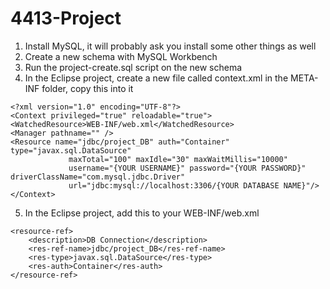 # 4413-Project

1. Install MySQL, it will probably ask you install some other things as well 
2. Create a new schema with MySQL Workbench
3. Run the project-create.sql script on the new schema
4. In the Eclipse project, create a new file called context.xml in the META-INF folder, copy this into it
```
<?xml version="1.0" encoding="UTF-8"?>
<Context privileged="true" reloadable="true">
<WatchedResource>WEB-INF/web.xml</WatchedResource>
<Manager pathname="" />
<Resource name="jdbc/project_DB" auth="Container" type="javax.sql.DataSource"
             maxTotal="100" maxIdle="30" maxWaitMillis="10000"
             username="{YOUR USERNAME}" password="{YOUR PASSWORD}" driverClassName="com.mysql.jdbc.Driver"
             url="jdbc:mysql://localhost:3306/{YOUR DATABASE NAME}"/>
</Context>
```
5. In the Eclipse project, add this to your WEB-INF/web.xml
```
<resource-ref>
    <description>DB Connection</description>
    <res-ref-name>jdbc/project_DB</res-ref-name>
    <res-type>javax.sql.DataSource</res-type>
    <res-auth>Container</res-auth>
</resource-ref>
```
